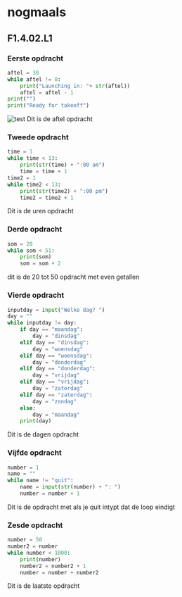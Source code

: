 # nogmaals
## F1.4.02.L1
### Eerste opdracht
```python
aftel = 30
while aftel != 0:
    print("Launching in: "+ str(aftel))
    aftel = aftel - 1 
print("")
print("Ready for takeoff")
```
![test](readme/opdracht1nogmaals.png)
Dit is de aftel opdracht
### Tweede opdracht
```python
time = 1
while time < 13:
    print(str(time) + ":00 am")
    time = time + 1
time2 = 1
while time2 < 13:    
    print(str(time2) + ":00 pm")
    time2 = time2 + 1
```
Dit is de uren opdracht
### Derde opdracht
```python
som = 20
while som < 51:
    print(som)
    som = som + 2
```
dit is de 20 tot 50 opdracht met even getallen
### Vierde opdracht
```python
inputday = input("Welke dag? ")
day = ""
while inputday != day:    
    if day == "maandag":
        day = "dinsdag"
    elif day == "dinsdag":
        day = "woensdag"
    elif day == "woensdag":
        day = "donderdag"
    elif day == "donderdag":
        day = "vrijdag"
    elif day == "vrijdag":
        day = "zaterdag"
    elif day == "zaterdag":
        day = "zondag"
    else:
        day = "maandag"
    print(day)
```
Dit is de dagen opdracht
### Vijfde opdracht
```python
number = 1
name = ""
while name != "quit":
    name = input(str(number) + ": ")
    number = number + 1 
```
Dit is de opdracht met als je quit intypt dat de loop eindigt
### Zesde opdracht
```python
number = 50
number2 = number
while number < 1000:
    print(number)
    number2 = number2 + 1
    number = number + number2
```
Dit is de laatste opdracht
